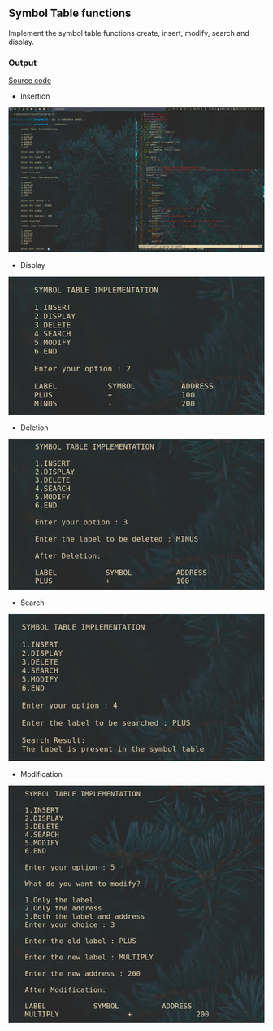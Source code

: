 ## Symbol Table functions

Implement the symbol table functions create, insert, modify, search and display.

### Output 

[Source code](symbol.c)

- Insertion

![](insert.jpg)

- Display

![](display.jpg)

- Deletion

![](deletion.jpg)

- Search

![](search.jpg)

- Modification

![](modification.jpg)
